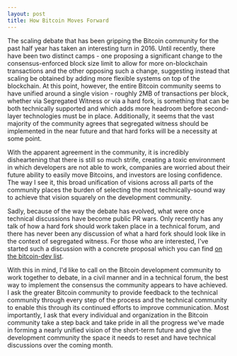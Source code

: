 ```yaml
---
layout: post
title: How Bitcoin Moves Forward
---
```


The scaling debate that has been gripping the Bitcoin community for the past half year has taken an interesting turn in 2016. Until recently, there have been two distinct camps - one proposing a significant change to the consensus-enforced block size limit to allow for more on-blockchain transactions and the other opposing such a change, suggesting instead that scaling be obtained by adding more flexible systems on top of the blockchain. At this point, however, the entire Bitcoin community seems to have unified around a single vision - roughly 2MB of transactions per block, whether via Segregated Witness or via a hard fork, is something that can be both technically supported and which adds more headroom before second-layer technologies must be in place. Additionally, it seems that the vast majority of the community agrees that segregated witness should be implemented in the near future and that hard forks will be a necessity at some point.

With the apparent agreement in the community, it is incredibly disheartening that there is still so much strife, creating a toxic environment in which developers are not able to work, companies are worried about their future ability to easily move Bitcoins, and investors are losing confidence. The way I see it, this broad unification of visions across all parts of the community places the burden of selecting the most technically-sound way to achieve that vision squarely on the development community.

Sadly, because of the way the debate has evolved, what were once technical discussions have become public PR wars. Only recently has any talk of how a hard fork should work taken place in a technical forum, and there has never been any discussion of what a hard fork should look like in the context of segregated witness. For those who are interested, I've started such a discussion with a concrete proposal which you can find [on the bitcoin-dev list]().

With this in mind, I'd like to call on the Bitcoin development community to work together to debate, in a civil manner and in a technical forum, the best way to implement the consensus the community appears to have achieved. I ask the greater Bitcoin community to provide feedback to the technical community through every step of the process and the technical community to enable this through its continued efforts to improve communication. Most importantly, I ask that every individual and organization in the Bitcoin community take a step back and take pride in all the progress we've made in forming a nearly unified vision of the short-term future and give the development community the space it needs to reset and have technical discussions over the coming month.
